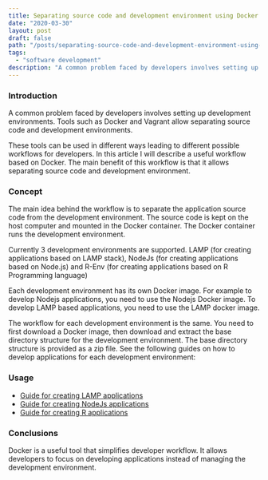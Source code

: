 ```yaml
---
title: Separating source code and development environment using Docker
date: "2020-03-30"
layout: post
draft: false
path: "/posts/separating-source-code-and-development-environment-using-docker"
tags:
  - "software development"
description: "A common problem faced by developers involves setting up development environments. Tools such as Docker and Vagrant allow separating source code and development environments."
---
```


### Introduction
A common problem faced by developers involves setting up development environments. Tools such as Docker and Vagrant allow separating source code and development environments.

These tools can be used in different ways leading to different possible workflows for developers. In this article I will describe a useful workflow based on Docker. The main benefit of this workflow is that it allows separating source code and development environment.

### Concept
The main idea behind the workflow is to separate the application source code from the development environment. The source code is kept on the host computer and mounted in the Docker container. The Docker container runs the development environment.

Currently 3 development environments are supported. LAMP (for creating applications based on LAMP stack), NodeJs (for creating applications based on Node.js) and R-Env (for creating applications based on R Programming language)

Each development environment has its own Docker image. For example to develop Nodejs applications, you need to use the Nodejs Docker image. To develop LAMP based applications, you need to use the LAMP docker image.

The workflow for each development environment is the same. You need to first download a Docker image, then download and extract the base directory structure for the development environment. The base directory structure is provided as a zip file. See the following guides on how to develop applications for each development environment:

### Usage
* [Guide for creating LAMP applications](https://github.com/pakjiddat/docker-workflows/tree/master/lamp)
* [Guide for creating NodeJs applications](https://github.com/pakjiddat/docker-workflows/tree/master/nodejs)
* [Guide for creating R applications](https://github.com/pakjiddat/docker-workflows/tree/master/r-env)

### Conclusions
Docker is a useful tool that simplifies developer workflow. It allows developers to focus on developing applications instead of managing the development environment.
